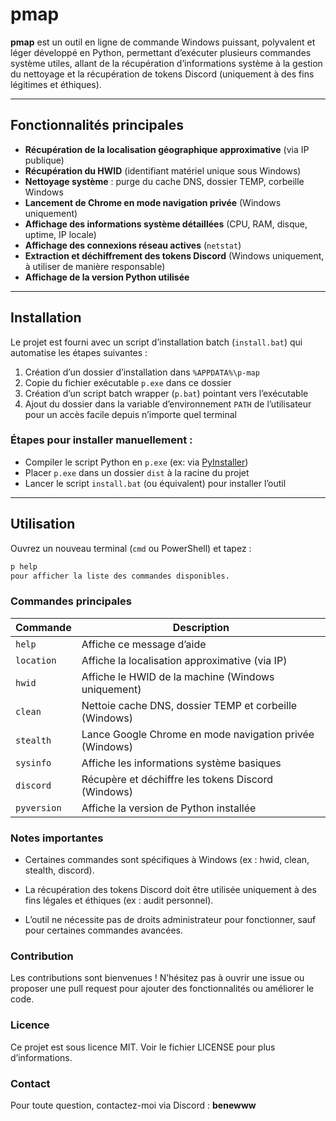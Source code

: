 # pmap

**pmap** est un outil en ligne de commande Windows puissant, polyvalent et léger développé en Python, permettant d’exécuter plusieurs commandes système utiles, allant de la récupération d’informations système à la gestion du nettoyage et la récupération de tokens Discord (uniquement à des fins légitimes et éthiques).

---

## Fonctionnalités principales

- **Récupération de la localisation géographique approximative** (via IP publique)
- **Récupération du HWID** (identifiant matériel unique sous Windows)
- **Nettoyage système** : purge du cache DNS, dossier TEMP, corbeille Windows
- **Lancement de Chrome en mode navigation privée** (Windows uniquement)
- **Affichage des informations système détaillées** (CPU, RAM, disque, uptime, IP locale)
- **Affichage des connexions réseau actives** (`netstat`)
- **Extraction et déchiffrement des tokens Discord** (Windows uniquement, à utiliser de manière responsable)
- **Affichage de la version Python utilisée**

---

## Installation

Le projet est fourni avec un script d’installation batch (`install.bat`) qui automatise les étapes suivantes :

1. Création d’un dossier d’installation dans `%APPDATA%\p-map`
2. Copie du fichier exécutable `p.exe` dans ce dossier
3. Création d’un script batch wrapper (`p.bat`) pointant vers l’exécutable
4. Ajout du dossier dans la variable d’environnement `PATH` de l’utilisateur pour un accès facile depuis n’importe quel terminal

### Étapes pour installer manuellement :

- Compiler le script Python en `p.exe` (ex: via [PyInstaller](https://www.pyinstaller.org/))
- Placer `p.exe` dans un dossier `dist` à la racine du projet
- Lancer le script `install.bat` (ou équivalent) pour installer l’outil

---

## Utilisation

Ouvrez un nouveau terminal (`cmd` ou PowerShell) et tapez :

```bash
p help
pour afficher la liste des commandes disponibles.
```

### Commandes principales 
| Commande    | Description                                             |
| ----------- | ------------------------------------------------------- |
| `help`      | Affiche ce message d’aide                               |
| `location`  | Affiche la localisation approximative (via IP)          |
| `hwid`      | Affiche le HWID de la machine (Windows uniquement)      |
| `clean`     | Nettoie cache DNS, dossier TEMP et corbeille (Windows)  |
| `stealth`   | Lance Google Chrome en mode navigation privée (Windows) |
| `sysinfo`   | Affiche les informations système basiques               |
| `discord`   | Récupère et déchiffre les tokens Discord (Windows)      |
| `pyversion` | Affiche la version de Python installée                  |


### Notes importantes
- Certaines commandes sont spécifiques à Windows (ex : hwid, clean, stealth, discord).

- La récupération des tokens Discord doit être utilisée uniquement à des fins légales et éthiques (ex : audit personnel).

- L’outil ne nécessite pas de droits administrateur pour fonctionner, sauf pour certaines commandes avancées.

### Contribution
Les contributions sont bienvenues !
N’hésitez pas à ouvrir une issue ou proposer une pull request pour ajouter des fonctionnalités ou améliorer le code.

### Licence
Ce projet est sous licence MIT. Voir le fichier LICENSE pour plus d’informations.

### Contact 
Pour toute question, contactez-moi via Discord : **benewww**

